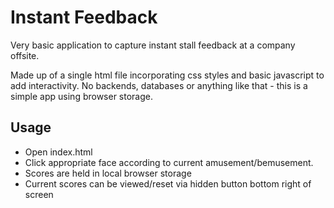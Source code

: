 # Instant Feedback

Very basic application to capture instant stall feedback at a company offsite.

Made up of a single html file incorporating css styles and basic javascript to add interactivity.
No backends, databases or anything like that - this is a simple app using browser storage.

## Usage

* Open index.html
* Click appropriate face according to current amusement/bemusement.
* Scores are held in local browser storage
* Current scores can be viewed/reset via hidden button bottom right of screen
